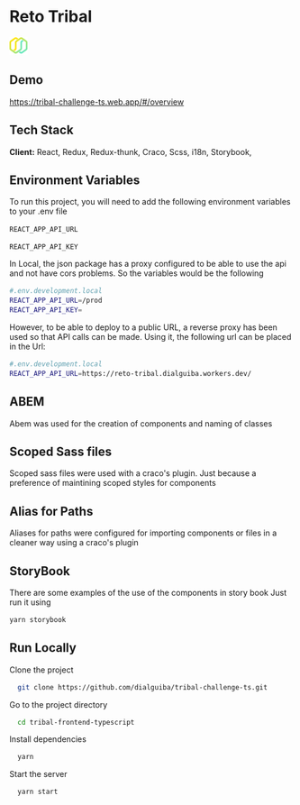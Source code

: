 # Reto Tribal

![Logo](/public/favicon.png)

## Demo

https://tribal-challenge-ts.web.app/#/overview

## Tech Stack

**Client:** React, Redux, Redux-thunk, Craco, Scss, i18n, Storybook,
## Environment Variables

To run this project, you will need to add the following environment variables to your .env file

`REACT_APP_API_URL`

`REACT_APP_API_KEY`

In Local, the json package has a proxy configured to be able to use the api and not have cors problems. So the variables would be the following

```bash
#.env.development.local
REACT_APP_API_URL=/prod
REACT_APP_API_KEY=
```

However, to be able to deploy to a public URL, a reverse proxy has been used so that API calls can be made. Using it, the following url can be placed in the Url:
```bash
#.env.development.local
REACT_APP_API_URL=https://reto-tribal.dialguiba.workers.dev/
```


## ABEM
Abem was used for the creation of components and naming of classes

## Scoped Sass files
Scoped sass files were used with a craco's plugin. Just because a preference of maintining scoped styles for components

## Alias for Paths 
Aliases for paths were configured for importing components or files in a cleaner way using a craco's plugin

## StoryBook
There are some examples of the use of the components in story book 
Just run it using 
```bash
yarn storybook
```

## Run Locally

Clone the project

```bash
  git clone https://github.com/dialguiba/tribal-challenge-ts.git
```

Go to the project directory

```bash
  cd tribal-frontend-typescript
```

Install dependencies

```bash
  yarn
```

Start the server

```bash
  yarn start
```
